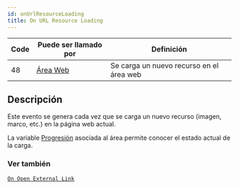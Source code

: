 ```yaml
---
id: onUrlResourceLoading
title: On URL Resource Loading
---
```


| Code | Puede ser llamado por                       | Definición                               |
| ---- | ------------------------------------------- | ---------------------------------------- |
| 48   | [Área Web](FormObjects/webArea_overview.md) | Se carga un nuevo recurso en el área web |


## Descripción

Este evento se genera cada vez que se carga un nuevo recurso (imagen, marco, etc.) en la página web actual.

La variable [Progresión](FormObjects/properties_WebArea.md#progression) asociada al área permite conocer el estado actual de la carga.


### Ver también
[`On Open External Link`](onOpenExternalLink.md)